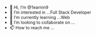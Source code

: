- 👋 Hi, I’m @1earnin9
- 👀 I’m interested in ...Full Stack Developer
- 🌱 I’m currently learning ...Web
- 💞️ I’m looking to collaborate on ...
- 📫 How to reach me ...

<!---
1earnin9/1earnin9 is a ✨ special ✨ repository because its `README.md` (this file) appears on your GitHub profile.
You can click the Preview link to take a look at your changes.
--->
